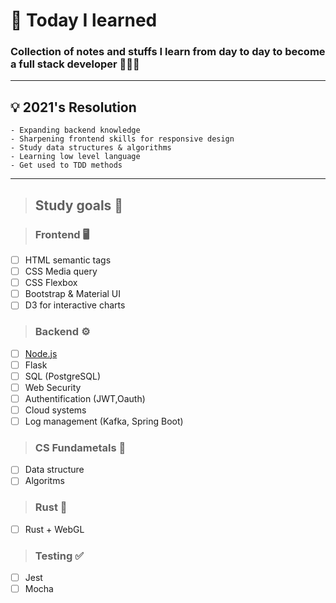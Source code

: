 # 💫 Today I learned

### Collection of notes and stuffs I learn from day to day to become a full stack developer 👩🏻‍💻

---

## 💡 2021's Resolution

```
- Expanding backend knowledge
- Sharpening frontend skills for responsive design
- Study data structures & algorithms
- Learning low level language
- Get used to TDD methods
```

---

> ## Study goals 📝

> ### Frontend 🖥

- [ ] HTML semantic tags
- [ ] CSS Media query
- [ ] CSS Flexbox
- [ ] Bootstrap & Material UI
- [ ] D3 for interactive charts

> ### Backend ⚙️

- [ ] [Node.js](https://github.com/JoannaKang/today-i-learned/tree/main/Node.js)
- [ ] Flask
- [ ] SQL (PostgreSQL)
- [ ] Web Security
- [ ] Authentification (JWT,Oauth)
- [ ] Cloud systems
- [ ] Log management (Kafka, Spring Boot)

> ### CS Fundametals 🤖

- [ ] Data structure
- [ ] Algoritms

> ### Rust 🦀

- [ ] Rust + WebGL

> ### Testing ✅

- [ ] Jest
- [ ] Mocha
